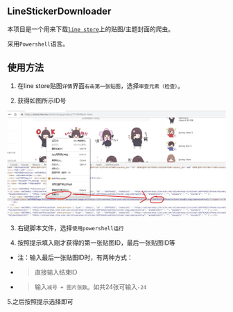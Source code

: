 LineStickerDownloader
--------

本项目是一个用来下载[`line store`](http://store.line.cme/)上的贴图/主题封面的爬虫。

采用`Powershell`语言。

使用方法
--------

1. 在line store贴图`详情`界面`右击第一张贴图`，选择`审查元素（检查）`。

2. 获得如图所示ID号

![](images/img1.jpg)

3. 右键脚本文件，选择`使用powershell运行`

4. 按照提示填入刚才获得的第一张贴图ID，最后一张贴图ID等

* 注：输入最后一张贴图ID时，有两种方式：

* > 直接输入结束ID

* > 输入`减号 + 图片张数`。如共24张可输入`-24`

5.之后按照提示选择即可